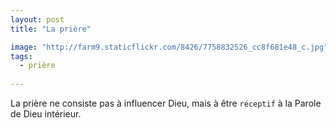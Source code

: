 ```yaml
---
layout: post
title: "La prière"

image: "http://farm9.staticflickr.com/8426/7758832526_cc8f681e48_c.jpg"
tags: 
  - prière
  
---
```


La prière ne consiste pas à influencer Dieu, mais à être `réceptif` à la Parole de Dieu intérieur.
